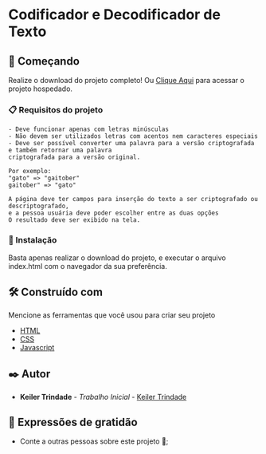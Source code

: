 # Codificador e Decodificador de Texto

## 🚀 Começando

Realize o download do projeto completo!
Ou [Clique Aqui](https://keilertrindade.github.io/decodificador-alura/) para acessar o projeto hospedado.

### 📋 Requisitos do projeto

```
- Deve funcionar apenas com letras minúsculas
- Não devem ser utilizados letras com acentos nem caracteres especiais
- Deve ser possível converter uma palavra para a versão criptografada e também retornar uma palavra
criptografada para a versão original.

Por exemplo:
"gato" => "gaitober"
gaitober" => "gato"

A página deve ter campos para inserção do texto a ser criptografado ou descriptografado,
e a pessoa usuária deve poder escolher entre as duas opções
O resultado deve ser exibido na tela.
```

### 🔧 Instalação

Basta apenas realizar o download do projeto, e executar o arquivo index.html com o navegador da sua
preferência.

## 🛠️ Construído com

Mencione as ferramentas que você usou para criar seu projeto

* [HTML](https://developer.mozilla.org/pt-BR/docs/Web/HTML)
* [CSS](https://developer.mozilla.org/pt-BR/docs/Web/CSS)
* [Javascript](https://developer.mozilla.org/pt-BR/docs/Web/JavaScript)


## ✒️ Autor

* **Keiler Trindade** - *Trabalho Inicial* - [Keiler Trindade](https://github.com/keilertrindade)

## 🎁 Expressões de gratidão

* Conte a outras pessoas sobre este projeto 📢;